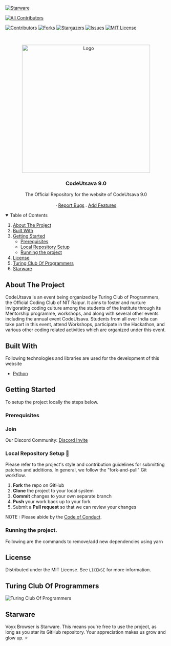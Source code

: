 [![Starware](https://img.shields.io/badge/Starware-⭐-black?labelColor=f9b00d)](https://github.com/zepfietje/starware)

<!-- ALL-CONTRIBUTORS-BADGE:START - Do not remove or modify this section -->

[![All Contributors](https://img.shields.io/badge/all_contributors-12-orange.svg?style=flat-square)](#contributors-)

<!-- ALL-CONTRIBUTORS-BADGE:END -->

[![Contributors][contributors-shield]][contributors-url]
[![Forks][forks-shield]][forks-url]
[![Stargazers][stars-shield]][stars-url]
[![Issues][issues-shield]][issues-url]
[![MIT License][license-shield]][license-url]

<br />
<p align="center">
  <a href="https://github.com/TCP-Tech/CodeUtsava9.0">
    <img src="/src/assets/images/codeutsavaTitle3d.webp" alt="Logo" width="400">
  </a>

  <h3 align="center">CodeUtsava 9.0</h3>

  <p align="center">
    The Official Repository for the website of CodeUtsava 9.0
    <br />
    <br />
    <!-- <a href="https://codeutsava9.netlify.app/">View Live</a> -->
    ·
    <a href="https://github.com/TCP-Tech/CodeUtsava9.0/issues">Report Bugs</a>
    .
    <a href="https://github.com/TCP-Tech/CodeUtsava9.0/issues">Add Features</a>
  </p>
</p>

<!-- TABLE OF CONTENTS -->
<details open="open">
  <summary>Table of Contents</summary>
  <ol>
    <li>
      <a href="#about-the-project">About The Project</a>
      <ul>
      </ul>
        <li><a href="#built-with">Built With</a></li>
    </li>
    <li>
      <a href="#getting-started">Getting Started</a>
      <ul>
        <li><a href="#prerequisites">Prerequisites</a></li>
        <li><a href="#local-repository-setup-🎃">Local Repository Setup</a></li>
        <li><a href="#running-the-project">Running the project</a></li>
      </ul>
    </li>
    <li><a href="#license">License</a></li>
    <li><a href="#Turing Club Of Programmers">Turing Club Of Programmers</a></li>
    <li><a href="#starware">Starware</a></li>
  </ol>
</details>

## About The Project

CodeUtsava is an event being organized by Turing Club of Programmers, the Official Coding Club of NIT Raipur. It aims to foster and nurture invigorating coding culture among the students of the Institute through its Mentorship programme, workshops, and along with several other events including the annual event CodeUtsava. Students from all over India can take part in this event, attend Workshops, participate in the Hackathon, and various other coding related activities which are organized under this event.

## Built With

Following technologies and libraries are used for the development of this website

- [Python]()

## Getting Started

To setup the project locally the steps below.

### Prerequisites


### Join


Our Discord Community: [Discord Invite](https://discord.gg/mq8PprVHUv) <br>

### Local Repository Setup 🎃

Please refer to the project's style and contribution guidelines for submitting patches and additions. In general, we follow the "fork-and-pull" Git workflow.

1.  **Fork** the repo on GitHub
2.  **Clone** the project to your local system
3.  **Commit** changes to your own separate branch
4.  **Push** your work back up to your fork
5.  Submit a **Pull request** so that we can review your changes

<!-- NOTE 1: Please abide by the [Contributing Guidelines](https://github.com/dscnitrourkela/project-guava-web/blob/master/CONTRIBUTING.md). -->

NOTE : Please abide by the [Code of Conduct](https://github.com/TCP-Tech/CodeUtsava9.0/CODE_OF_CONDUCT.md).

### Running the project.



Following are the commands to remove/add new dependencies using yarn


## License

Distributed under the MIT License. See `LICENSE` for more information.

## Turing Club Of Programmers

![Turing Club Of Programmers][tcp]

## Starware

Voyx Browser is Starware.
This means you're free to use the project, as long as you star its GitHub repository.
Your appreciation makes us grow and glow up. ⭐

[contributors-shield]: https://img.shields.io/github/contributors/TCP-Tech/CodeUtsava9.0?style=for-the-badge
[contributors-url]: https://github.com/TCP-Tech/CodeUtsava9.0/graphs/contributors
[forks-shield]: https://img.shields.io/github/forks/TCP-Tech/CodeUtsava9.0?style=for-the-badge
[forks-url]: https://github.com/TCP-Tech/CodeUtsava9.0/network/members
[stars-shield]: https://img.shields.io/github/stars/TCP-Tech/CodeUtsava9.0?style=for-the-badge
[stars-url]: https://github.com/TCP-Tech/CodeUtsava9.0/stargazers
[issues-shield]: https://img.shields.io/github/issues/TCP-Tech/CodeUtsava9.0?style=for-the-badge
[issues-url]: https://github.com/TCP-Tech/CodeUtsava9.0/issues
[license-shield]: https://img.shields.io/github/license/TCP-Tech/CodeUtsava9.0?style=for-the-badge
[license-url]: https://github.com/TCP-Tech/CodeUtsava9.0/LICENSE
[product-screenshot]: images/Compose.png
[tcp]: src/assets/images/tcpName.png
